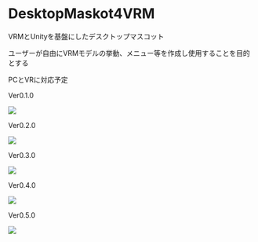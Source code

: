 # DesktopMaskot4VRM

VRMとUnityを基盤にしたデスクトップマスコット

ユーザーが自由にVRMモデルの挙動、メニュー等を作成し使用することを目的とする

PCとVRに対応予定

Ver0.1.0

[![](https://img.youtube.com/vi/U6ddS2-IYcs/0.jpg)](https://www.youtube.com/watch?v=U6ddS2-IYcs)

Ver0.2.0

[![](https://img.youtube.com/vi/17Bm58tuuB8/0.jpg)](https://www.youtube.com/watch?v=17Bm58tuuB8)

Ver0.3.0

[![](https://img.youtube.com/vi/hoAqJVMcuB0/0.jpg)](https://www.youtube.com/watch?v=hoAqJVMcuB0)

Ver0.4.0

[![](https://img.youtube.com/vi/CTKgBsvadU0/0.jpg)](https://www.youtube.com/watch?v=CTKgBsvadU0)

Ver0.5.0

[![](https://img.youtube.com/vi/udE6JDBwqsM/0.jpg)](https://www.youtube.com/watch?v=udE6JDBwqsM)
